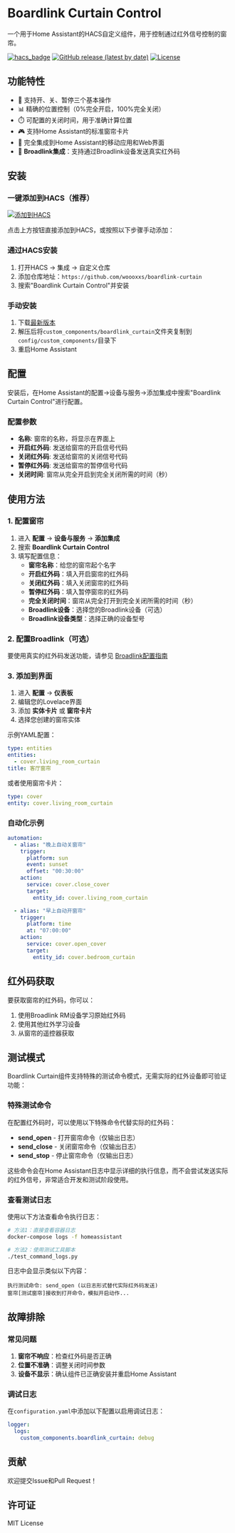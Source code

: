 # Boardlink Curtain Control

一个用于Home Assistant的HACS自定义组件，用于控制通过红外信号控制的窗帘。

[![hacs_badge](https://img.shields.io/badge/HACS-Custom-41BDF5.svg?style=for-the-badge)](https://github.com/hacs/integration)
[![GitHub release (latest by date)](https://img.shields.io/github/v/release/woooxxs/boardlink-curtain?style=for-the-badge)](https://github.com/woooxxs/boardlink-curtain/releases)
[![License](https://img.shields.io/github/license/woooxxs/boardlink-curtain?style=for-the-badge)](LICENSE)

## 功能特性

- 🎯 支持开、关、暂停三个基本操作
- 📊 精确的位置控制（0%完全开启，100%完全关闭）
- ⏱️ 可配置的关闭时间，用于准确计算位置
- 🎮 支持Home Assistant的标准窗帘卡片
- 📱 完全集成到Home Assistant的移动应用和Web界面
- 🔴 **Broadlink集成**：支持通过Broadlink设备发送真实红外码

## 安装

### 一键添加到HACS（推荐）

[![添加到HACS](https://my.home-assistant.io/badges/hacs_repository.svg)](https://my.home-assistant.io/redirect/hacs_repository/?owner=woooxxs&repository=boardlink-curtain&category=integration)

点击上方按钮直接添加到HACS，或按照以下步骤手动添加：

### 通过HACS安装

1. 打开HACS → 集成 → 自定义仓库
2. 添加仓库地址：`https://github.com/woooxxs/boardlink-curtain`
3. 搜索"Boardlink Curtain Control"并安装

### 手动安装

1. 下载[最新版本](https://github.com/woooxxs/boardlink-curtain/releases/latest)
2. 解压后将`custom_components/boardlink_curtain`文件夹复制到`config/custom_components/`目录下
3. 重启Home Assistant

## 配置

安装后，在Home Assistant的配置->设备与服务->添加集成中搜索"Boardlink Curtain Control"进行配置。

### 配置参数

- **名称**: 窗帘的名称，将显示在界面上
- **开启红外码**: 发送给窗帘的开启信号代码
- **关闭红外码**: 发送给窗帘的关闭信号代码
- **暂停红外码**: 发送给窗帘的暂停信号代码
- **关闭时间**: 窗帘从完全开启到完全关闭所需的时间（秒）

## 使用方法

### 1. 配置窗帘
1. 进入 **配置** → **设备与服务** → **添加集成**
2. 搜索 **Boardlink Curtain Control**
3. 填写配置信息：
   - **窗帘名称**：给您的窗帘起个名字
   - **开启红外码**：填入开启窗帘的红外码
   - **关闭红外码**：填入关闭窗帘的红外码
   - **暂停红外码**：填入暂停窗帘的红外码
   - **完全关闭时间**：窗帘从完全打开到完全关闭所需的时间（秒）
   - **Broadlink设备**：选择您的Broadlink设备（可选）
   - **Broadlink设备类型**：选择正确的设备型号

### 2. 配置Broadlink（可选）
要使用真实的红外码发送功能，请参见 [Broadlink配置指南](BROADLINK_SETUP.md)

### 3. 添加到界面
1. 进入 **配置** → **仪表板**
2. 编辑您的Lovelace界面
3. 添加 **实体卡片** 或 **窗帘卡片**
4. 选择您创建的窗帘实体

示例YAML配置：

```yaml
type: entities
entities:
  - cover.living_room_curtain
title: 客厅窗帘
```

或者使用窗帘卡片：

```yaml
type: cover
entity: cover.living_room_curtain
```

### 自动化示例

```yaml
automation:
  - alias: "晚上自动关窗帘"
    trigger:
      platform: sun
      event: sunset
      offset: "00:30:00"
    action:
      service: cover.close_cover
      target:
        entity_id: cover.living_room_curtain

  - alias: "早上自动开窗帘"
    trigger:
      platform: time
      at: "07:00:00"
    action:
      service: cover.open_cover
      target:
        entity_id: cover.bedroom_curtain
```

## 红外码获取

要获取窗帘的红外码，你可以：

1. 使用Broadlink RM设备学习原始红外码
2. 使用其他红外学习设备
3. 从窗帘的遥控器获取

## 测试模式

Boardlink Curtain组件支持特殊的测试命令模式，无需实际的红外设备即可验证功能：

### 特殊测试命令

在配置红外码时，可以使用以下特殊命令代替实际的红外码：

- **send_open** - 打开窗帘命令（仅输出日志）
- **send_close** - 关闭窗帘命令（仅输出日志）
- **send_stop** - 停止窗帘命令（仅输出日志）

这些命令会在Home Assistant日志中显示详细的执行信息，而不会尝试发送实际的红外信号，非常适合开发和测试阶段使用。

### 查看测试日志

使用以下方法查看命令执行日志：

```bash
# 方法1：直接查看容器日志
docker-compose logs -f homeassistant

# 方法2：使用测试工具脚本
./test_command_logs.py
```

日志中会显示类似以下内容：
```
执行测试命令: send_open (以日志形式替代实际红外码发送)
窗帘[测试窗帘]接收到打开命令，模拟开启动作...
```

## 故障排除

### 常见问题

1. **窗帘不响应**：检查红外码是否正确
2. **位置不准确**：调整关闭时间参数
3. **设备不显示**：确认组件已正确安装并重启Home Assistant

### 调试日志

在`configuration.yaml`中添加以下配置以启用调试日志：

```yaml
logger:
  logs:
    custom_components.boardlink_curtain: debug
```

## 贡献

欢迎提交Issue和Pull Request！

## 许可证

MIT License
